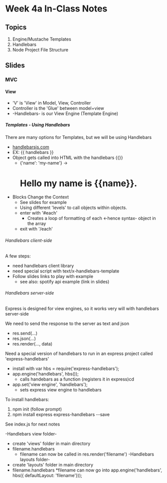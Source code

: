 # Week 4a In-Class Notes
## Topics
1. Engine/Mustache Templates
2. Handlebars
3. Node Project File Structure

## Slides
### MVC
#### View
* 'V' is 'View' in Model, View, Controller
* Controller is the 'Glue' between model+view
* -Handlebars- is our View Engine (Template Engine)

##### Templates - Using Handlebars
There are many options for Templates, but we will be using Handlebars
* [handlebarsjs.com](http://handlebarsjs.com)
* EX: {{ handlebars }}
* Object gets called into HTML with the handlebars {{}}
    * {'name': 'my-name'} -> <h1>Hello my name is {{name}}.</h1>
* Blocks Change the Context
    * See slides for example
    * Using different 'levels' to call objects within objects.
    * enter with '#each'
      * Creates a loop of formatting of each <-hence syntax- object in the array
    * exit with '/each'
###### Handlebars client-side
A few steps:
* need handlebars client library
* need special script with text/x-handlebars-template
* Follow slides links to play with example
    * see also: spotify api example (link in slides)
###### Handlebars server-side
Express is designed for view engines, so it works very will with handlebars server-side

We need to send the response to the server as text and json
* res.send(...)
* res.json(...)
* res.render(..., data)

Need a special version of handlebars to run in an express project called 'express-handlebars'
* install with var hbs = require('express-handlebars');
* app.engine('handlebars', hbs()); 
    * calls handebars as a function (registers it in express)cd
* app.set('view engine', 'handlebars');
    * sets express view engine to handlebars

To install handlebars:
1. npm init (follow prompt)
2. npm install express express-handlebars --save

See index.js for next notes

-Handlebars view folder-
* create 'views' folder in main directory
* filename.handlebars  
    * filename can now be called in res.render('filename')
-Handlebars layouts folder-
* create 'layouts' folder in main directory
* filename.handlebars
    *filename can now go into app.engine('handlebars', hbs({ defaultLayout: 'filename'}));

